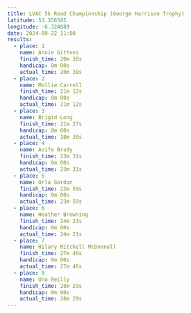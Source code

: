 ```yaml
---
title: LVAC 5k Road Championship (George Harrison Trophy)
latitude: 53.356585
longitude: -6.324889
date: 2024-09-22 11:00
results:
  - place: 1
    name: Annie Gittens
    finish_time: 20m 38s
    handicap: 0m 00s
    actual_time: 20m 38s
  - place: 2
    name: Mollie Carroll
    finish_time: 21m 12s
    handicap: 0m 00s
    actual_time: 21m 12s
  - place: 3
    name: Brigid Long 
    finish_time: 21m 27s
    handicap: 0m 00s
    actual_time: 18m 30s
  - place: 4
    name: Aoife Brady
    finish_time: 23m 31s
    handicap: 0m 00s
    actual_time: 23m 31s
  - place: 5
    name: Orla Gordon
    finish_time: 23m 59s
    handicap: 0m 00s
    actual_time: 23m 59s
  - place: 6
    name: Heather Browning
    finish_time: 24m 21s
    handicap: 0m 00s
    actual_time: 24m 21s
  - place: 7
    name: Hilary Mitchell McDonnell
    finish_time: 27m 46s
    handicap: 0m 00s
    actual_time: 27m 46s
  - place: 8
    name: Una Reilly
    finish_time: 28m 29s
    handicap: 0m 00s
    actual_time: 28m 29s
---
```

